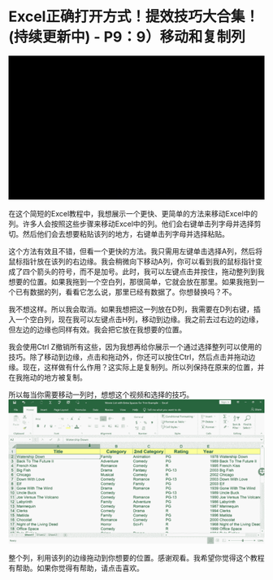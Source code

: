 # Excel正确打开方式！提效技巧大合集！(持续更新中) - P9：9）移动和复制列 

![](img/a212efcd60d4afb633023f4eff0cad12_0.png)

在这个简短的Excel教程中，我想展示一个更快、更简单的方法来移动Excel中的列。许多人会按照这些步骤来移动Excel中的列。他们会右键单击列字母并选择剪切。然后他们会去想要粘贴该列的地方，右键单击列字母并选择粘贴。

这个方法有效且不错，但看一个更快的方法。我只需用左键单击选择A列，然后将鼠标指针放在该列的右边缘。我会稍微向下移动A列，你可以看到我的鼠标指针变成了四个箭头的符号，而不是加号。此时，我可以左键点击并按住，拖动整列到我想要的位置。如果我拖到一个空白列，那很简单，它就会放在那里。如果我拖到一个已有数据的列，看看它怎么说，那里已经有数据了。你想替换吗？不。

我不想这样。所以我会取消。如果我想把这一列放在D列，我需要在D列右键，插入一个空白列，现在我可以左键点击H列，移动到边缘。我之前去过右边的边缘，但左边的边缘也同样有效。我会把它放在我想要的位置。

我会使用Ctrl Z撤销所有这些，因为我想再给你展示一个通过选择整列可以使用的技巧。除了移动到边缘，点击和拖动外，你还可以按住Ctrl，然后点击并拖动边缘。现在，这样做有什么作用？这实际上是复制列。所以列保持在原来的位置，并在我拖动的地方被复制。

所以每当你需要移动一列时，想想这个视频和选择的技巧。![](img/a212efcd60d4afb633023f4eff0cad12_2.png)

整个列，利用该列的边缘拖动到你想要的位置。感谢观看。我希望你觉得这个教程有帮助。如果你觉得有帮助，请点击喜欢。
